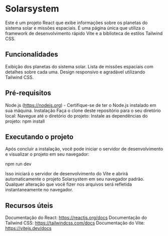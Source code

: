 # Solarsystem
Este é um projeto React que exibe informações sobre os planetas do sistema solar e missões espaciais. É uma página única que utiliza o framework de desenvolvimento rápido Vite e a biblioteca de estilos Tailwind CSS.

## Funcionalidades
Exibição dos planetas do sistema solar.
Lista de missões espaciais com detalhes sobre cada uma.
Design responsivo e agradável utilizando Tailwind CSS.

## Pré-requisitos
Node.js (https://nodejs.org) - Certifique-se de ter o Node.js instalado em sua máquina.
Instalação
Faça o clone deste repositório para o seu diretório local:
Navegue até o diretório do projeto:
Instale as dependências do projeto:
npm install

## Executando o projeto
Após concluir a instalação, você pode iniciar o servidor de desenvolvimento e visualizar o projeto em seu navegador:

npm run dev

Isso iniciará o servidor de desenvolvimento do Vite e abrirá automaticamente o projeto Solarsystem em seu navegador padrão. Qualquer alteração que você fizer nos arquivos será refletida instantaneamente no navegador.


## Recursos úteis
Documentação do React: https://reactjs.org/docs
Documentação do Tailwind CSS: https://tailwindcss.com/docs
Documentação do Vite: https://vitejs.dev/docs
